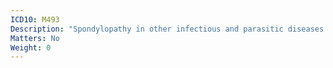 ```yaml
---
ICD10: M493
Description: "Spondylopathy in other infectious and parasitic diseases classified elsewhere"
Matters: No
Weight: 0
---
```

